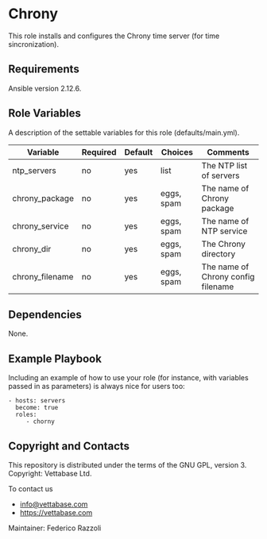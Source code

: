 # Chrony

This role installs and configures the Chrony time server (for time sincronization).


## Requirements

Ansible version 2.12.6.


## Role Variables

A description of the settable variables for this role (defaults/main.yml).

| Variable                | Required | Default | Choices                   | Comments                                 |
|-------------------------|----------|---------|---------------------------|------------------------------------------|
| ntp_servers             | no      | yes      | list                      | The NTP list of servers                  |
| chrony_package          | no      | yes      | eggs, spam                | The name of Chrony package               |
| chrony_service          | no      | yes      | eggs, spam                | The name of NTP service                  |
| chrony_dir              | no      | yes      | eggs, spam                | The Chrony directory                     |
| chrony_filename         | no      | yes      | eggs, spam                | The name of Chrony config filename       |


## Dependencies

None.


## Example Playbook

Including an example of how to use your role (for instance, with variables passed in as parameters) is always nice for users too:

    - hosts: servers
      become: true
      roles:
         - chorny


## Copyright and Contacts

This repository is distributed under the terms of the GNU GPL, version 3. Copyright: Vettabase Ltd.

To contact us

* info@vettabase.com
* https://vettabase.com

Maintainer: Federico Razzoli
